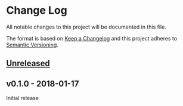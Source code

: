 # Change Log

All notable changes to this project will be documented in this file.

The format is based on [Keep a Changelog](http://keepachangelog.com/)
and this project adheres to [Semantic Versioning](http://semver.org/).

## [Unreleased]

## v0.1.0 - 2018-01-17

Initial release

[Unreleased]: https://github.com/japaric/l3gd20/compare/v0.1.0...HEAD
